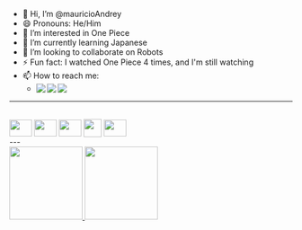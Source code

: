 - 👋 Hi, I’m @mauricioAndrey
- 😄 Pronouns: He/Him
- 👀 I’m interested in One Piece
- 🌱 I’m currently learning Japanese
- 💞️ I’m looking to collaborate on Robots
- ⚡ Fun fact: I watched One Piece 4 times, and I'm still watching
- 📫 How to reach me:
  - <div>
      <a href="mailto:mayres.andrey@gmail.com" target="_blank"><img align="left" src="https://img.shields.io/badge/Gmail-D14836?style=for-the-badge&logo=gmail&logoColor=white" target="_blank"></a>
      <a href="https://github.com/mauricioAndrey" target="_blank"><img align="left" src="https://img.shields.io/badge/GitHub-100000?style=for-the-badge&logo=github&logoColor=white" target="_blank"></a>
      <a href="https://www.linkedin.com/in/maur%C3%ADcio-andrey-203b50284/" target="_blank"><img align="left" src="https://img.shields.io/badge/LinkedIn-0077B5?style=for-the-badge&logo=linkedin&logoColor=white" target="_blank"></a>
    </div> <br>
---
<div style="display:inline_block"><br>
  <img align="center" height="30" width="40" src="https://cdn.jsdelivr.net/gh/devicons/devicon@latest/icons/c/c-original.svg">
  <img align="center" height="30" width="40" src="https://cdn.jsdelivr.net/gh/devicons/devicon@latest/icons/cplusplus/cplusplus-original.svg">
  <img align="center" height="30" width="40" src="https://cdn.jsdelivr.net/gh/devicons/devicon@latest/icons/arduino/arduino-original.svg">
  <img align="center" height="32" width="32" src="https://github.com/raysan5/raylib/blob/master/logo/raylib_32x32.png">
  <img align="center" height="30" width="40" src="https://cdn.jsdelivr.net/gh/devicons/devicon@latest/icons/godot/godot-original.svg">
</div>
---
<div>
  <a href="https://github.com/mauricioAndrey">
    <img height="130em" src="https://github-readme-stats.vercel.app/api?username=mauricioAndrey&show_icons=true&theme=dark&include_all_commits=true&count_private=true"/>
    <img height="130em" src="https://github-readme-stats.vercel.app/api/top-langs/?username=mauricioAndrey&layout=compact&theme=dark&langs_count=16"/>
  </a>
</div>


<!---
mayresAndrey/mayresAndrey is a ✨ special ✨ repository because its `README.md` (this file) appears on your GitHub profile.
linkedin
o que é isso
<a href="https://...itch.io" target="_blank"><img align="left" src="https://img.shields.io/badge/Itch.io-FA5C5C?style=for-the-badge&logo=itchdotio&logoColor=white" target="_blank"></a>
--->
